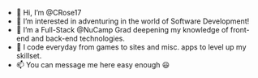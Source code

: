 - 👋 Hi, I’m @CRose17
- 👀 I’m interested in adventuring in the world of Software Development!
- 🌱 I’m a Full-Stack @NuCamp Grad deepening my knowledge of front-end and back-end technologies.
- 💞️ I code everyday from games to sites and misc. apps to level up my skillset.
- 📫 You can message me here easy enough :smiley:

<!---
CRose17/CRose17 is a ✨ special ✨ repository because its `README.md` (this file) appears on your GitHub profile.
You can click the Preview link to take a look at your changes.
--->

